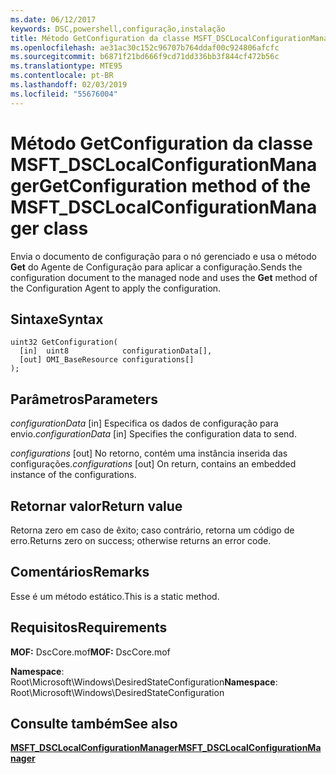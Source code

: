 ```yaml
---
ms.date: 06/12/2017
keywords: DSC,powershell,configuração,instalação
title: Método GetConfiguration da classe MSFT_DSCLocalConfigurationManager
ms.openlocfilehash: ae31ac30c152c96707b764ddaf00c924806afcfc
ms.sourcegitcommit: b6871f21bd666f9cd71dd336bb3f844cf472b56c
ms.translationtype: MTE95
ms.contentlocale: pt-BR
ms.lasthandoff: 02/03/2019
ms.locfileid: "55676004"
---
```

# <a name="getconfiguration-method-of-the-msftdsclocalconfigurationmanager-class"></a><span data-ttu-id="618ad-103">Método GetConfiguration da classe MSFT_DSCLocalConfigurationManager</span><span class="sxs-lookup"><span data-stu-id="618ad-103">GetConfiguration method of the MSFT_DSCLocalConfigurationManager class</span></span>

<span data-ttu-id="618ad-104">Envia o documento de configuração para o nó gerenciado e usa o método **Get** do Agente de Configuração para aplicar a configuração.</span><span class="sxs-lookup"><span data-stu-id="618ad-104">Sends the configuration document to the managed node and uses the **Get** method of the Configuration Agent to apply the configuration.</span></span>

## <a name="syntax"></a><span data-ttu-id="618ad-105">Sintaxe</span><span class="sxs-lookup"><span data-stu-id="618ad-105">Syntax</span></span>

```mof
uint32 GetConfiguration(
  [in]  uint8            configurationData[],
  [out] OMI_BaseResource configurations[]
);
```

## <a name="parameters"></a><span data-ttu-id="618ad-106">Parâmetros</span><span class="sxs-lookup"><span data-stu-id="618ad-106">Parameters</span></span>

<span data-ttu-id="618ad-107">*configurationData* \[in\] Especifica os dados de configuração para envio.</span><span class="sxs-lookup"><span data-stu-id="618ad-107">*configurationData* \[in\] Specifies the configuration data to send.</span></span>

<span data-ttu-id="618ad-108">*configurations* \[out\] No retorno, contém uma instância inserida das configurações.</span><span class="sxs-lookup"><span data-stu-id="618ad-108">*configurations* \[out\] On return, contains an embedded instance of the configurations.</span></span>

## <a name="return-value"></a><span data-ttu-id="618ad-109">Retornar valor</span><span class="sxs-lookup"><span data-stu-id="618ad-109">Return value</span></span>

<span data-ttu-id="618ad-110">Retorna zero em caso de êxito; caso contrário, retorna um código de erro.</span><span class="sxs-lookup"><span data-stu-id="618ad-110">Returns zero on success; otherwise returns an error code.</span></span>

## <a name="remarks"></a><span data-ttu-id="618ad-111">Comentários</span><span class="sxs-lookup"><span data-stu-id="618ad-111">Remarks</span></span>

<span data-ttu-id="618ad-112">Esse é um método estático.</span><span class="sxs-lookup"><span data-stu-id="618ad-112">This is a static method.</span></span>

## <a name="requirements"></a><span data-ttu-id="618ad-113">Requisitos</span><span class="sxs-lookup"><span data-stu-id="618ad-113">Requirements</span></span>

<span data-ttu-id="618ad-114">**MOF:** DscCore.mof</span><span class="sxs-lookup"><span data-stu-id="618ad-114">**MOF:** DscCore.mof</span></span>

<span data-ttu-id="618ad-115">**Namespace**: Root\Microsoft\Windows\DesiredStateConfiguration</span><span class="sxs-lookup"><span data-stu-id="618ad-115">**Namespace**: Root\Microsoft\Windows\DesiredStateConfiguration</span></span>

## <a name="see-also"></a><span data-ttu-id="618ad-116">Consulte também</span><span class="sxs-lookup"><span data-stu-id="618ad-116">See also</span></span>

[<span data-ttu-id="618ad-117">**MSFT_DSCLocalConfigurationManager**</span><span class="sxs-lookup"><span data-stu-id="618ad-117">**MSFT_DSCLocalConfigurationManager**</span></span>](msft-dsclocalconfigurationmanager.md)